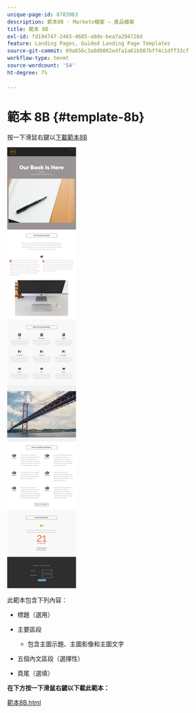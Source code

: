 ```yaml
---
unique-page-id: 8783963
description: 範本8B - Marketo檔案 — 產品檔案
title: 範本 8B
exl-id: fd194747-2465-4685-a0de-bea7a294726d
feature: Landing Pages, Guided Landing Page Templates
source-git-commit: 09a656c3a0d0002edfa1a61b987bff4c1dff33cf
workflow-type: tm+mt
source-wordcount: '54'
ht-degree: 7%

---
```


# 範本 8B {#template-8b}

按一下滑鼠右鍵以[下載範本8B](https://experienceleague.adobe.com/landing/marketo/lp-templates/template-8b.html?lang=zh-Hant)

![](assets/image2015-7-29-13-3a56-3a13.png)

此範本包含下列內容：

* 標題（選用）
* 主要區段

   * 包含主圖示題、主圖影像和主圖文字

* 五個內文區段（選擇性）
* 頁尾（選填）

**在下方按一下滑鼠右鍵以下載此範本：**

[範本8B.html](https://experienceleague.adobe.com/landing/marketo/lp-templates/template-8b.html?lang=zh-Hant)
